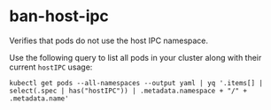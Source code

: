 <!--
SPDX-FileCopyrightText: The vap-collection Authors
SPDX-License-Identifier: Apache-2.0
 -->

# ban-host-ipc

Verifies that pods do not use the host IPC namespace.

Use the following query to list all pods in your cluster along with their current `hostIPC` usage:

```shell
kubectl get pods --all-namespaces --output yaml | yq '.items[] | select(.spec | has("hostIPC")) | .metadata.namespace + "/" + .metadata.name'
```
